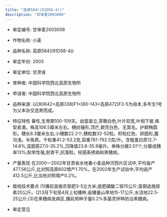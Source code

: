 ```yaml
---
title: "高原584((91D58-4))"
description: "甘审麦2003008"
---
```

* 审定编号:  甘审麦2003008

*  作物名称:  小麦

*  品种名称:  高原584((91D58-4))

*  审定年份:  2003

*  审定单位:  甘肃省

* 育种者:  中国科学院西北高原生物所

*  申请者:  中国科学院西北高原生物所

*  品种来源:  以[80642×高原338]F1×[80-143×高原472]F3-5为母本,多年生1号为父本杂交选育而成。

*  特征特性
春性,生育期100-109天。幼苗直立,芽鞘白色,叶片较宽,叶相下披,株型紧凑。株高106.5厘米左右。穗纺锤形,顶芒,颖壳白色、无茸毛。护颖椭圆形。穗长8.3厘米左右,小穗数22.2个,穗粒数32-52粒。籽粒红色、卵圆形,腹沟浅。半角质。千粒重41.2-53.2克,容重761-792.5克/升。含粗蛋白质12.7-14.8%,湿面筋27.0-35.2%,沉降值23.8-35.9毫升。单株分蘖2.07个,分蘖成穗率13%;耐旱性强,耐青干,抗落粒。轻感条锈病和黑穗病。

*  产量表现
在2000—2002年甘肃省水地春小麦品种河西片区试中,平均亩产477.56公斤,比对照高原602增产1.70%。在2002年生产试验中,平均亩产412.5公斤,比当地对照增产0.2%。

*  栽培技术要点
(1)播前亩施农家肥3-5立方米;底肥磷酸二铵15公斤;苗期追施尿素20公斤。(2)3月下旬至4月上旬播种,亩播量山旱地15-17公斤,水浇地22.5-25公斤;(3)在黑穗病发病区,播前用种子量0.2%多菌灵拌种防治黑穗病。

*  审定意见

